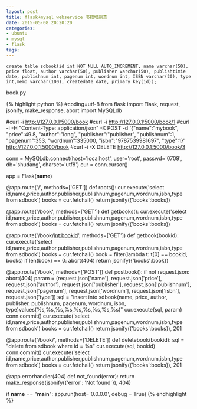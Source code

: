 ```yaml
---
layout: post
title: flask+mysql webservice 书籍增删查
date: 2015-05-08 20:20:20
categories:
- ubuntu
- mysql
- flask
tags:
---
```


```
create table sdbook(id int NOT NULL AUTO_INCREMENT, name varchar(50), price float, author varchar(50), publisher varchar(50), publishtimie date, publishnum int, pagenum int, wordnum int, ISBN varchar(20), type int,memo varchar(100), createdate date, primary key(id));
```

book.py  

{% highlight python %}
#coding=utf-8
from flask import Flask, request, jsonify, make_response, abort
import MySQLdb

#curl -i http://127.0.0.1:5000/book
#curl -i http://127.0.0.1:5000/book/1
#curl -i -H "Content-Type: application/json" -X POST -d '{"name":"mybook", "price":49.8, "author":"long", "publisher":"publisher", "publishnum":1, "pagenum":353, "wordnum":335000, "isbn":"9787539981697", "type":1}' http://127.0.0.1:5000/book
#curl -i -X DELETE http://127.0.0.1:5000/book/3

conn = MySQLdb.connect(host='localhost', user='root', passwd='0709', db='shudang', charset='utf8')
cur = conn.cursor()

app = Flask(__name__)

@app.route('/', methods=['GET'])
def roots():
	cur.execute('select id,name,price,author,publisher,publishnum,pagenum,wordnum,isbn,type from sdbook')
	books = cur.fetchall()
	return jsonify({'books':books})

@app.route('/book', methods=['GET'])
def getbooks():
	cur.execute('select id,name,price,author,publisher,publishnum,pagenum,wordnum,isbn,type from sdbook')
	books = cur.fetchall()
	return jsonify({'books':books})

@app.route('/book/<int:bookid>', methods=['GET'])
def getbook(bookid):
	cur.execute('select id,name,price,author,publisher,publishnum,pagenum,wordnum,isbn,type from sdbook')
	books = cur.fetchall()
	book = filter(lambda t: t[0] == bookid, books)
	if len(book) == 0:
		abort(404)
	return jsonify({'books':book})

@app.route('/book', methods=['POST'])
def postbook():
	if not request.json:
		abort(404)
	param = (request.json['name'], request.json['price'], request.json['author'], request.json['publisher'], request.json['publishnum'], request.json['pagenum'], request.json['wordnum'], request.json['isbn'], request.json['type'])
	sql = "insert into sdbook(name, price, author, publisher, publishnum, pagenum, wordnum, isbn, type)values(%s,%s,%s,%s,%s,%s,%s,%s,%s)"
	cur.execute(sql, param)
	conn.commit()
	cur.execute('select id,name,price,author,publisher,publishnum,pagenum,wordnum,isbn,type from sdbook')
	books = cur.fetchall()
	return jsonify({'books':books}), 201

@app.route('/book/<bookid>', methods=['DELETE'])
def deletebook(bookid):
	sql = "delete from sdbook where id = %s"
	cur.execute(sql, bookid)
	conn.commit()
	cur.execute('select id,name,price,author,publisher,publishnum,pagenum,wordnum,isbn,type from sdbook')
	books = cur.fetchall()
	return jsonify({'books':books}), 201

@app.errorhandler(404)
def not_found(error):
	return make_response(jsonify({'error': 'Not found'}), 404)

if __name__ == "__main__":
	app.run(host='0.0.0.0', debug = True)
{% endhighlight %}
